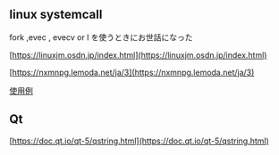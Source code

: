 

## linux systemcall

fork ,evec , evecv or l を使うときにお世話になった

[https://linuxjm.osdn.jp/index.html](https://linuxjm.osdn.jp/index.html)

[https://nxmnpg.lemoda.net/ja/3](https://nxmnpg.lemoda.net/ja/3)

[使用例](https://muttan1203.hatenablog.com/entry/2015/11/30/195201)

## Qt

[https://doc.qt.io/qt-5/qstring.html](https://doc.qt.io/qt-5/qstring.html)
